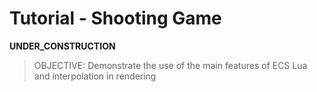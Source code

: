 # Tutorial - Shooting Game

__UNDER_CONSTRUCTION__


> OBJECTIVE: Demonstrate the use of the main features of ECS Lua and interpolation in rendering
